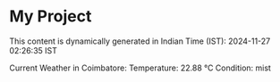 # My Project

This content is dynamically generated in Indian Time (IST): 2024-11-27 02:26:35 IST


Current Weather in Coimbatore:
Temperature: 22.88 °C
Condition: mist
